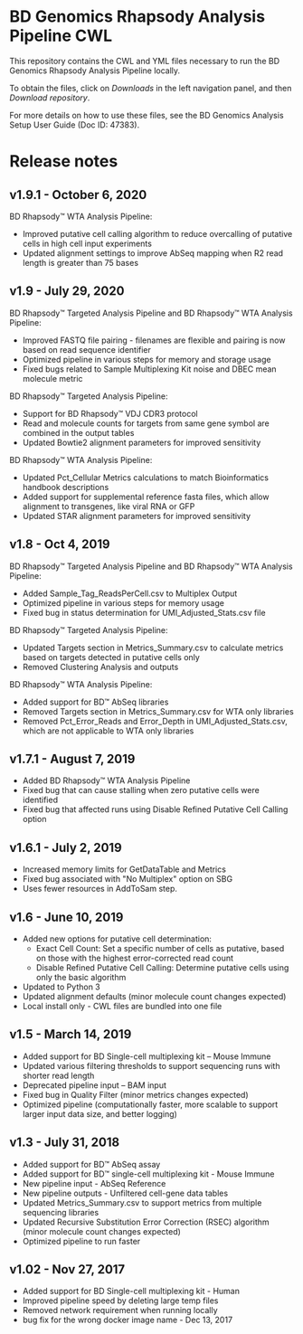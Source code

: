 # BD Genomics Rhapsody Analysis Pipeline CWL

This repository contains the CWL and YML files necessary to run the BD Genomics Rhapsody Analysis Pipeline locally.

To obtain the files, click on _Downloads_ in the left navigation panel, and then _Download repository_.

For more details on how to use these files, see the BD Genomics Analysis Setup User Guide (Doc ID: 47383).

# Release notes

## v1.9.1 - October 6, 2020

BD Rhapsody™ WTA Analysis Pipeline:

- Improved putative cell calling algorithm to reduce overcalling of putative cells in high cell input experiments
- Updated alignment settings to improve AbSeq mapping when R2 read length is greater than 75 bases


## v1.9 - July 29, 2020

BD Rhapsody™ Targeted Analysis Pipeline and BD Rhapsody™ WTA Analysis Pipeline:

- Improved FASTQ file pairing - filenames are flexible and pairing is now based on read sequence identifier
- Optimized pipeline in various steps for memory and storage usage
- Fixed bugs related to Sample Multiplexing Kit noise and DBEC mean molecule metric

BD Rhapsody™ Targeted Analysis Pipeline:

- Support for BD Rhapsody™ VDJ CDR3 protocol
- Read and molecule counts for targets from same gene symbol are combined in the output tables
- Updated Bowtie2 alignment parameters for improved sensitivity

BD Rhapsody™ WTA Analysis Pipeline:

- Updated Pct_Cellular Metrics calculations to match Bioinformatics handbook descriptions
- Added support for supplemental reference fasta files, which allow alignment to transgenes, like viral RNA or GFP
- Updated STAR alignment parameters for improved sensitivity


## v1.8 - Oct 4, 2019

BD Rhapsody™ Targeted Analysis Pipeline and BD Rhapsody™ WTA Analysis Pipeline:

- Added Sample_Tag_ReadsPerCell.csv to Multiplex Output
- Optimized pipeline in various steps for memory usage
- Fixed bug in status determination for UMI_Adjusted_Stats.csv file

BD Rhapsody™ Targeted Analysis Pipeline:

- Updated Targets section in Metrics_Summary.csv to calculate metrics based on targets detected in putative cells only
- Removed Clustering Analysis and outputs 

BD Rhapsody™ WTA Analysis Pipeline:

- Added support for BD™ AbSeq libraries
- Removed Targets section in Metrics_Summary.csv for WTA only libraries
- Removed Pct_Error_Reads and Error_Depth in UMI_Adjusted_Stats.csv, which are not applicable to WTA only libraries


## v1.7.1 - August 7, 2019
- Added BD Rhapsody™ WTA Analysis Pipeline
- Fixed bug that can cause stalling when zero putative cells were identified
- Fixed bug that affected runs using Disable Refined Putative Cell Calling option

## v1.6.1 - July 2, 2019
- Increased memory limits for GetDataTable and Metrics
- Fixed bug associated with "No Multiplex" option on SBG
- Uses fewer resources in AddToSam step.
 
## v1.6 - June 10, 2019
- Added new options for putative cell determination:
  - Exact Cell Count: Set a specific number of cells as putative, based on those with the highest error-corrected read count
  - Disable Refined Putative Cell Calling: Determine putative cells using only the basic algorithm
- Updated to Python 3
- Updated alignment defaults (minor molecule count changes expected)
- Local install only - CWL files are bundled into one file

## v1.5 - March 14, 2019
- Added support for BD Single-cell multiplexing kit – Mouse Immune
- Updated various filtering thresholds to support sequencing runs with shorter read length
- Deprecated pipeline input – BAM input
- Fixed bug in Quality Filter (minor metrics changes expected)
- Optimized pipeline (computationally faster, more scalable to support larger input data size, and better logging)

## v1.3 - July 31, 2018
- Added support for BD™ AbSeq assay
- Added support for BD™ single-cell multiplexing kit - Mouse Immune
- New pipeline input - AbSeq Reference
- New pipeline outputs - Unfiltered cell-gene data tables
- Updated Metrics_Summary.csv to support metrics from multiple sequencing libraries
- Updated Recursive Substitution Error Correction (RSEC) algorithm (minor molecule count changes expected)
- Optimized pipeline to run faster

## v1.02  - Nov 27, 2017
- Added support for BD Single-cell multiplexing kit - Human
- Improved pipeline speed by deleting large temp files
- Removed network requirement when running locally
- bug fix for the wrong docker image name - Dec 13, 2017
